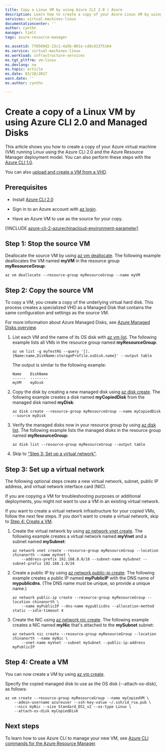 ```yaml
--- 
title: Copy a Linux VM by using Azure CLI 2.0 | Azure 
description: Learn how to create a copy of your Azure Linux VM by using Azure CLI 2.0 and Managed Disks. 
services: virtual-machines-linux
documentationcenter: ''
author: cynthn
manager: timlt
tags: azure-resource-manager

ms.assetid: 770569d2-23c1-4a5b-801e-cddcd1375164
ms.service: virtual-machines-linux
ms.workload: infrastructure-services
ms.tgt_pltfrm: vm-linux
ms.devlang: na
ms.topic: article
ms.date: 03/10/2017
wacn.date: ''
ms.author: cynthn

---                    
```


# Create a copy of a Linux VM by using Azure CLI 2.0 and Managed Disks

This article shows you how to create a copy of your Azure virtual machine (VM)
running Linux using the Azure CLI 2.0 and the Azure Resource Manager deployment
model. You can also perform these steps with the [Azure CLI
1.0](virtual-machines-linux-copy-vm-nodejs.md?toc=%2fazure%2fvirtual-machines%2flinux%2ftoc.json).

You can also [upload and create a VM from a VHD](virtual-machines-linux-upload-vhd.md?toc=%2fazure%2fvirtual-machines%2flinux%2ftoc.json).

## Prerequisites

-   Install [Azure CLI 2.0](https://docs.microsoft.com/cli/azure/install-az-cli2)

-   Sign in to an Azure account with [az login](https://docs.microsoft.com/cli/azure/#login).

-   Have an Azure VM to use as the source for your copy.

[!INCLUDE [azure-cli-2-azurechinacloud-environment-parameter](../../includes/azure-cli-2-azurechinacloud-environment-parameter.md)]

## Step 1: Stop the source VM

Deallocate the source VM by using [az vm deallocate](https://docs.microsoft.com/cli/azure/vm#deallocate).
The following example deallocates the VM named **myVM** in the resource group
**myResourceGroup**:

```azurecli
az vm deallocate --resource-group myResourceGroup --name myVM
```

## Step 2: Copy the source VM

To copy a VM, you create a copy of the underlying virtual hard disk. This
process creates a specialized VHD as a Managed Disk that contains the same configuration and
settings as the source VM.

For more information about Azure Managed Disks, see [Azure Managed Disks
overview](../storage/storage-managed-disks-overview.md). 

1.  List each VM and the name of its OS disk with [az vm
    list](https://docs.microsoft.com/cli/azure/vm#list). The following example lists all VMs in the
    resource group named **myResourceGroup**:

    ```azurecli
    az vm list -g myTestRG --query '[].{Name:name,DiskName:storageProfile.osDisk.name}' --output table
    ```

    The output is similar to the following example:

    ```azurecli
    Name    DiskName
    ------  --------
    myVM    myDisk
    ```

1.  Copy the disk by creating a new managed disk using [az disk
    create](https://docs.microsoft.com/cli/azure/disk#create). The following example creates a disk named
    **myCopiedDisk** from the managed disk named **myDisk**:

    ```azurecli
    az disk create --resource-group myResourceGroup --name myCopiedDisk --source myDisk
    ``` 

1.  Verify the managed disks now in your resource group by using [az disk
    list](https://docs.microsoft.com/cli/azure/disk#list). The following example lists the managed disks
    in the resource group named **myResourceGroup**:

    ```azurecli
    az disk list --resource-group myResourceGroup --output table
    ```

1.  Skip to ["Step 3: Set up a virtual
    network"](#step-3-set-up-a-virtual-network).

## Step 3: Set up a virtual network

The following optional steps create a new virtual network, subnet, public IP
address, and virtual network interface card (NIC).

If you are copying a VM for troubleshooting purposes or additional deployments,
you might not want to use a VM in an existing virtual network.

If you want to create a virtual network infrastructure for your copied VMs,
follow the next few steps. If you don't want to create a virtual network, skip
to [Step 4: Create a VM](#step-4-create-a-vm).

1.  Create the virtual network by using [az network vnet
    create](https://docs.microsoft.com/cli/azure/network/vnet#create). The following example creates a
    virtual network named **myVnet** and a subnet named **mySubnet**:

    ```azurecli
    az network vnet create --resource-group myResourceGroup --location chinanorth --name myVnet \
        --address-prefix 192.168.0.0/16 --subnet-name mySubnet --subnet-prefix 192.168.1.0/24
    ```

1.  Create a public IP by using [az network public-ip
    create](https://docs.microsoft.com/cli/azure/network/public-ip#create). The following example creates
    a public IP named **myPublicIP** with the DNS name of **mypublicdns**. (The DNS
    name must be unique, so provide a unique name.)

    ```azurecli
    az network public-ip create --resource-group myResourceGroup --location chinanorth \
        --name myPublicIP --dns-name mypublicdns --allocation-method static --idle-timeout 4
    ```

1.  Create the NIC using [az network nic create](https://docs.microsoft.com/cli/azure/network/nic#create).
    The following example creates a NIC named **myNic** that's attached to the
    **mySubnet** subnet:

    ```azurecli
    az network nic create --resource-group myResourceGroup --location chinanorth --name myNic \
        --vnet-name myVnet --subnet mySubnet --public-ip-address myPublicIP
    ```

## Step 4: Create a VM

You can now create a VM by using [az vm create](https://docs.microsoft.com/cli/azure/vm#create).

Specify the copied managed disk to use as the OS disk (--attach-os-disk), as
follows:

```azurecli
az vm create --resource-group myResourceGroup --name myCopiedVM \
    --admin-username azureuser --ssh-key-value ~/.ssh/id_rsa.pub \
    --nics myNic --size Standard_DS1_v2 --os-type Linux \
    --attach-os-disk myCopiedDisk
```

## Next steps

To learn how to use Azure CLI to manage your new VM, see [Azure CLI commands for
the Azure Resource Manager](azure-cli-arm-commands.md).